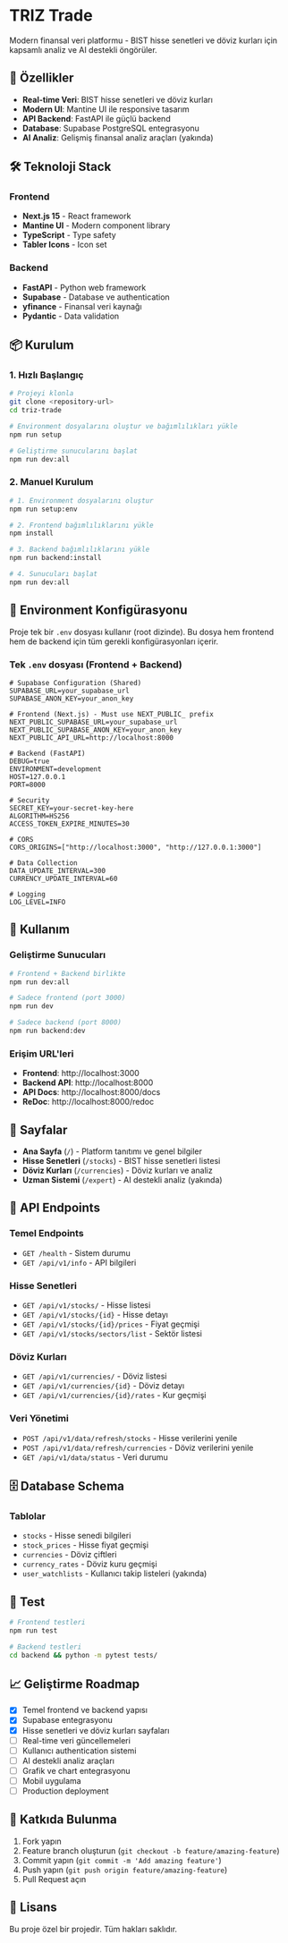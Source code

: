 # TRIZ Trade

Modern finansal veri platformu - BIST hisse senetleri ve döviz kurları için kapsamlı analiz ve AI destekli öngörüler.

## 🚀 Özellikler

- **Real-time Veri**: BIST hisse senetleri ve döviz kurları
- **Modern UI**: Mantine UI ile responsive tasarım
- **API Backend**: FastAPI ile güçlü backend
- **Database**: Supabase PostgreSQL entegrasyonu
- **AI Analiz**: Gelişmiş finansal analiz araçları (yakında)

## 🛠️ Teknoloji Stack

### Frontend
- **Next.js 15** - React framework
- **Mantine UI** - Modern component library
- **TypeScript** - Type safety
- **Tabler Icons** - Icon set

### Backend
- **FastAPI** - Python web framework
- **Supabase** - Database ve authentication
- **yfinance** - Finansal veri kaynağı
- **Pydantic** - Data validation

## 📦 Kurulum

### 1. Hızlı Başlangıç

```bash
# Projeyi klonla
git clone <repository-url>
cd triz-trade

# Environment dosyalarını oluştur ve bağımlılıkları yükle
npm run setup

# Geliştirme sunucularını başlat
npm run dev:all
```

### 2. Manuel Kurulum

```bash
# 1. Environment dosyalarını oluştur
npm run setup:env

# 2. Frontend bağımlılıklarını yükle
npm install

# 3. Backend bağımlılıklarını yükle
npm run backend:install

# 4. Sunucuları başlat
npm run dev:all
```

## 🔧 Environment Konfigürasyonu

Proje tek bir `.env` dosyası kullanır (root dizinde). Bu dosya hem frontend hem de backend için tüm gerekli konfigürasyonları içerir.

### Tek `.env` dosyası (Frontend + Backend)
```env
# Supabase Configuration (Shared)
SUPABASE_URL=your_supabase_url
SUPABASE_ANON_KEY=your_anon_key

# Frontend (Next.js) - Must use NEXT_PUBLIC_ prefix
NEXT_PUBLIC_SUPABASE_URL=your_supabase_url
NEXT_PUBLIC_SUPABASE_ANON_KEY=your_anon_key
NEXT_PUBLIC_API_URL=http://localhost:8000

# Backend (FastAPI)
DEBUG=true
ENVIRONMENT=development
HOST=127.0.0.1
PORT=8000

# Security
SECRET_KEY=your-secret-key-here
ALGORITHM=HS256
ACCESS_TOKEN_EXPIRE_MINUTES=30

# CORS
CORS_ORIGINS=["http://localhost:3000", "http://127.0.0.1:3000"]

# Data Collection
DATA_UPDATE_INTERVAL=300
CURRENCY_UPDATE_INTERVAL=60

# Logging
LOG_LEVEL=INFO
```

## 🚀 Kullanım

### Geliştirme Sunucuları

```bash
# Frontend + Backend birlikte
npm run dev:all

# Sadece frontend (port 3000)
npm run dev

# Sadece backend (port 8000)
npm run backend:dev
```

### Erişim URL'leri

- **Frontend**: http://localhost:3000
- **Backend API**: http://localhost:8000
- **API Docs**: http://localhost:8000/docs
- **ReDoc**: http://localhost:8000/redoc

## 📱 Sayfalar

- **Ana Sayfa** (`/`) - Platform tanıtımı ve genel bilgiler
- **Hisse Senetleri** (`/stocks`) - BIST hisse senetleri listesi
- **Döviz Kurları** (`/currencies`) - Döviz kurları ve analiz
- **Uzman Sistemi** (`/expert`) - AI destekli analiz (yakında)

## 🔗 API Endpoints

### Temel Endpoints
- `GET /health` - Sistem durumu
- `GET /api/v1/info` - API bilgileri

### Hisse Senetleri
- `GET /api/v1/stocks/` - Hisse listesi
- `GET /api/v1/stocks/{id}` - Hisse detayı
- `GET /api/v1/stocks/{id}/prices` - Fiyat geçmişi
- `GET /api/v1/stocks/sectors/list` - Sektör listesi

### Döviz Kurları
- `GET /api/v1/currencies/` - Döviz listesi
- `GET /api/v1/currencies/{id}` - Döviz detayı
- `GET /api/v1/currencies/{id}/rates` - Kur geçmişi

### Veri Yönetimi
- `POST /api/v1/data/refresh/stocks` - Hisse verilerini yenile
- `POST /api/v1/data/refresh/currencies` - Döviz verilerini yenile
- `GET /api/v1/data/status` - Veri durumu

## 🗄️ Database Schema

### Tablolar
- `stocks` - Hisse senedi bilgileri
- `stock_prices` - Hisse fiyat geçmişi
- `currencies` - Döviz çiftleri
- `currency_rates` - Döviz kuru geçmişi
- `user_watchlists` - Kullanıcı takip listeleri (yakında)

## 🧪 Test

```bash
# Frontend testleri
npm run test

# Backend testleri
cd backend && python -m pytest tests/
```

## 📈 Geliştirme Roadmap

- [x] Temel frontend ve backend yapısı
- [x] Supabase entegrasyonu
- [x] Hisse senetleri ve döviz kurları sayfaları
- [ ] Real-time veri güncellemeleri
- [ ] Kullanıcı authentication sistemi
- [ ] AI destekli analiz araçları
- [ ] Grafik ve chart entegrasyonu
- [ ] Mobil uygulama
- [ ] Production deployment

## 🤝 Katkıda Bulunma

1. Fork yapın
2. Feature branch oluşturun (`git checkout -b feature/amazing-feature`)
3. Commit yapın (`git commit -m 'Add amazing feature'`)
4. Push yapın (`git push origin feature/amazing-feature`)
5. Pull Request açın

## 📄 Lisans

Bu proje özel bir projedir. Tüm hakları saklıdır.
